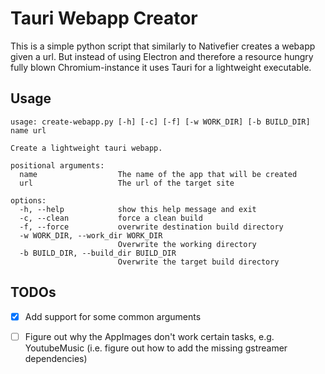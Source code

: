 # Tauri Webapp Creator

This is a simple python script that similarly to Nativefier creates a webapp given a url.
But instead of using Electron and therefore a resource hungry fully blown Chromium-instance it uses Tauri for a lightweight executable.

## Usage
```
usage: create-webapp.py [-h] [-c] [-f] [-w WORK_DIR] [-b BUILD_DIR] name url

Create a lightweight tauri webapp.

positional arguments:
  name                  The name of the app that will be created
  url                   The url of the target site

options:
  -h, --help            show this help message and exit
  -c, --clean           force a clean build
  -f, --force           overwrite destination build directory
  -w WORK_DIR, --work_dir WORK_DIR
                        Overwrite the working directory
  -b BUILD_DIR, --build_dir BUILD_DIR
                        Overwrite the target build directory
```

## TODOs
 - [x] Add support for some common arguments
 - [ ] Figure out why the AppImages don't work certain tasks, e.g. YoutubeMusic (i.e. figure out how to add the missing gstreamer dependencies)


